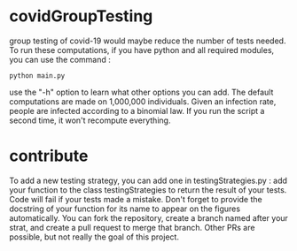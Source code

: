 # covidGroupTesting
group testing of covid-19 would maybe reduce the number of tests needed. To run these computations, if you have python and all required modules, you can use the command :
```
python main.py
```
use the "-h" option to learn what other options you can add. The default computations are made on 1,000,000 individuals. Given an infection rate, people are infected according to a binomial law.
If you run the script a second time, it won't recompute everything.

# contribute
To add a new testing strategy, you can add one in testingStrategies.py : add your function to the class testingStrategies to return the result of your tests. Code will fail if your tests made a mistake. 
Don't forget to provide the docstring of your function for its name to appear on the figures automatically.
You can fork the repository, create a branch named after your strat, and create a pull request to merge that branch.
Other PRs are possible, but not really the goal of this project.
